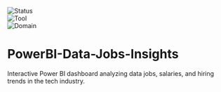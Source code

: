 ![Status](https://img.shields.io/badge/Status-Completed-brightgreen)  
![Tool](https://img.shields.io/badge/Tool-Power%20BI-yellow)  
![Domain](https://img.shields.io/badge/Domain-Job%20Market-blue)
# PowerBI-Data-Jobs-Insights
Interactive Power BI dashboard analyzing data jobs, salaries, and hiring trends in the tech industry.
